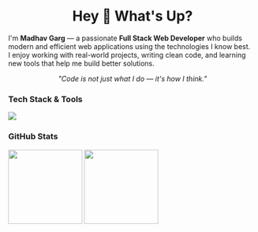 <h1 align="center">Hey 👋 What's Up?</h1>

I'm <strong>Madhav Garg</strong> — a passionate <strong>Full Stack Web Developer</strong> who builds modern and efficient web applications using the technologies I know best.  
I enjoy working with real-world projects, writing clean code, and learning new tools that help me build better solutions.

<p align="center"><em>"Code is not just what I do — it's how I think."</em></p>


### Tech Stack & Tools

<p align="left">
  <img src="https://skillicons.dev/icons?i=html,css,js,react,nodejs,mongodb,mysql,git,github,vscode" />
</p>

### GitHub Stats

<p align="left">
  <img src="https://github-readme-stats.vercel.app/api?username=madhav-garg&show_icons=true&theme=default&hide_border=true" height="150" />
  <img src="https://github-readme-stats.vercel.app/api/top-langs/?username=madhav-garg&layout=compact&theme=default&hide_border=true" height="150"/>
</p>




